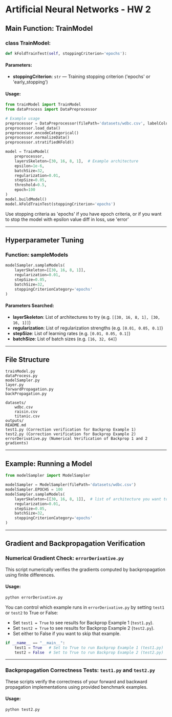 
# Artificial Neural Networks - HW 2

## Main Function: TrainModel

### class TrainModel:

```python
def kFoldTrainTest(self, stoppingCriterion='epochs'):
```

#### Parameters:
- **stoppingCriterion**: `str` — Training stopping criterion ('epochs' or 'early_stopping')

#### Usage:

```python
from trainModel import TrainModel
from dataProcess import DataPreprocessor

# Example usage
preprocessor = DataPreprocessor(filePath='datasets/wdbc.csv', labelColumn='label')
preprocessor.load_data()
preprocessor.encodeCategorical()
preprocessor.normalizeData()
preprocessor.stratifiedKFold()

model = TrainModel(
    preprocessor,
    layersSkeleton=[30, 16, 8, 1],  # Example architecture
    epsilon=1e-6,
    batchSize=32,
    regularization=0.01,
    stepSize=0.05,
    threshold=0.5,
    epoch=100
)
model.buildModel()
model.kFoldTrainTest(stoppingCriterion='epochs')
```

Use stopping criteria as 'epochs' if you have epoch criteria, or if you want to stop the model with epsilon value diff in loss, use 'error'

---

## Hyperparameter Tuning

### Function: sampleModels

```python
modelSampler.sampleModels(
    layerSkeleton=[[30, 16, 8, 1]],
    regularization=0.01,
    stepSize=0.05,
    batchSize=32,
    stoppingCriterionCategory='epochs'
)
```

#### Parameters Searched:
- **layerSkeleton**: List of architectures to try (e.g. `[[30, 16, 8, 1], [30, 16, 1]]`)
- **regularization**: List of regularization strengths (e.g. `[0.01, 0.05, 0.1]`)
- **stepSize**: List of learning rates (e.g. `[0.01, 0.05, 0.1]`)
- **batchSize**: List of batch sizes (e.g. `[16, 32, 64]`)

---

## File Structure

```
trainModel.py
dataProcess.py
modelSampler.py
layer.py
forwardPropagation.py
backPropagation.py

datasets/
    wdbc.csv
    raisin.csv
    titanic.csv
outputs/
README.md
test1.py (Correction verification for Backprop Example 1)
test2.py (Correction verification for Backprop Example 2)
errorDerivative.py (Numerical Verification of Backprop 1 and 2 gradients)
```

---

## Example: Running a Model

```python
from modelSampler import ModelSampler

modelSampler = ModelSampler(filePath='datasets/wdbc.csv')
modelSampler.EPOCHS = 100
modelSampler.sampleModels(
    layerSkeleton=[[30, 16, 8, 1]],  # list of architecture you want to try
    regularization=0.01,
    stepSize=0.05,
    batchSize=32,
    stoppingCriterionCategory='epochs'
)
```

---

## Gradient and Backpropagation Verification

### Numerical Gradient Check: `errorDerivative.py`

This script numerically verifies the gradients computed by backpropagation using finite differences.

#### Usage:

```bash
python errorDerivative.py
```

You can control which example runs in `errorDerivative.py` by setting `test1` or `test2` to True or False:

- Set `test1 = True` to see results for Backprop Example 1 (`test1.py`).
- Set `test2 = True` to see results for Backprop Example 2 (`test2.py`).
- Set either to False if you want to skip that example.

```python
if __name__ == "__main__":
    test1 = True   # Set to True to run Backprop Example 1 (test1.py)
    test2 = False  # Set to True to run Backprop Example 2 (test2.py)
```

---

### Backpropagation Correctness Tests: `test1.py` and `test2.py`

These scripts verify the correctness of your forward and backward propagation implementations using provided benchmark examples.

#### Usage:
```bash
python test2.py
```